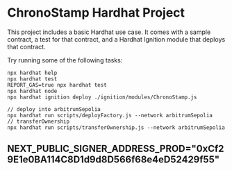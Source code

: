# ChronoStamp Hardhat Project

This project includes a basic Hardhat use case. It comes with a sample contract, a test for that contract, and a Hardhat Ignition module that deploys that contract.

Try running some of the following tasks:

```shell
npx hardhat help
npx hardhat test
REPORT_GAS=true npx hardhat test
npx hardhat node
npx hardhat ignition deploy ./ignition/modules/ChronoStamp.js

// deploy into arbitrumSepolia
npx hardhat run scripts/deployFactory.js --network arbitrumSepolia
// transferOwnership
npx hardhat run scripts/transferOwnership.js --network arbitrumSepolia
```

## NEXT_PUBLIC_SIGNER_ADDRESS_PROD="0xCf29E1e0BA114C8D1d9d8D566f68e4eD52429f55"
